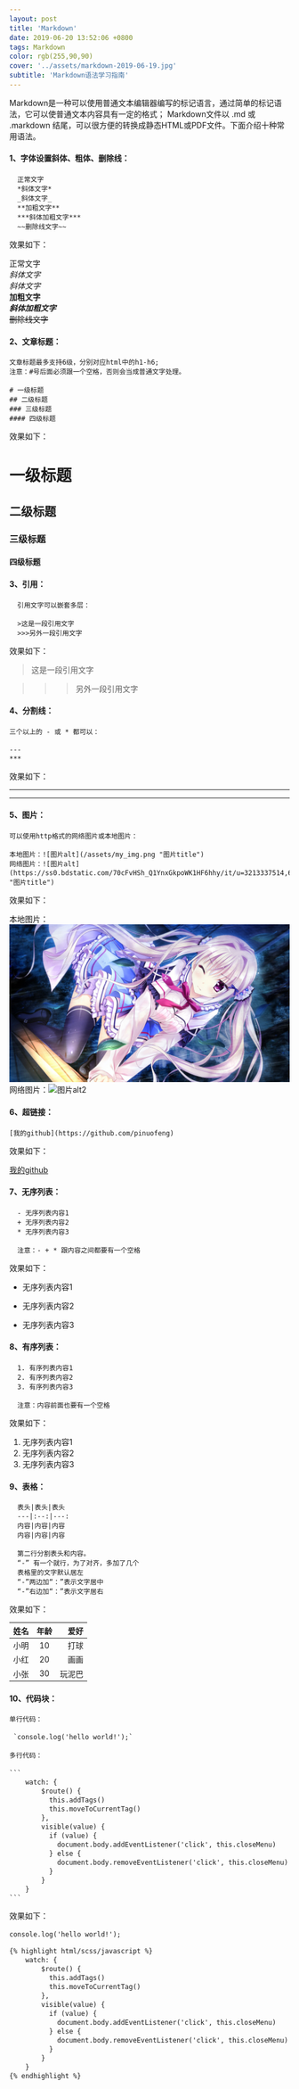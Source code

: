 ```yaml
---
layout: post
title: 'Markdown'
date: 2019-06-20 13:52:06 +0800
tags: Markdown
color: rgb(255,90,90)
cover: '../assets/markdown-2019-06-19.jpg'
subtitle: 'Markdown语法学习指南'
---
```

        
Markdown是一种可以使用普通文本编辑器编写的标记语言，通过简单的标记语法，它可以使普通文本内容具有一定的格式；
Markdown文件以 .md 或 .markdown 结尾，可以很方便的转换成静态HTML或PDF文件。下面介绍十种常用语法。


#### 1、字体设置斜体、粗体、删除线：    
      
      正常文字
      *斜体文字*
      _斜体文字_
      **加粗文字**
      ***斜体加粗文字***
      ~~删除线文字~~     
     
效果如下：     

正常文字    
*斜体文字*    
_斜体文字_    
**加粗文字**    
***斜体加粗文字***    
~~删除线文字~~    

#### 2、文章标题：     
    文章标题最多支持6级，分别对应html中的h1-h6;    
    注意：#号后面必须跟一个空格，否则会当成普通文字处理。
    
    # 一级标题    
    ## 二级标题    
    ### 三级标题    
    #### 四级标题    
      
           
效果如下：     
      
# 一级标题    
## 二级标题    
### 三级标题    
#### 四级标题    

#### 3、引用：     
	  引用文字可以嵌套多层：
    
      >这是一段引用文字    
      >>>另外一段引用文字
     
效果如下：     

>这是一段引用文字      

>>>另外一段引用文字     

#### 4、分割线：     
    三个以上的 - 或 * 都可以：     
    
    ---     
    ***
     
效果如下：     

---    
***     

#### 5、图片：     
    可以使用http格式的网络图片或本地图片：     
    
    本地图片：![图片alt](/assets/my_img.png "图片title")    
    网络图片：![图片alt](https://ss0.bdstatic.com/70cFvHSh_Q1YnxGkpoWK1HF6hhy/it/u=3213337514,683127472&fm=26&gp=0.jpg "图片title")    
     
效果如下：     

本地图片：![图片alt1](/assets/my_img.png "图片title1")    
网络图片：![图片alt2](https://ss0.bdstatic.com/70cFvHSh_Q1YnxGkpoWK1HF6hhy/it/u=3213337514,683127472&fm=26&gp=0.jpg "图片title2")   

#### 6、超链接：    
    
    [我的github](https://github.com/pinuofeng)     
     
效果如下：     

[我的github](https://github.com/pinuofeng)        
 

#### 7、无序列表：     
    
      - 无序列表内容1
      + 无序列表内容2
      * 无序列表内容3
      
      注意：- + * 跟内容之间都要有一个空格
     
效果如下：     

- 无序列表内容1
+ 无序列表内容2
* 无序列表内容3   
      
#### 8、有序列表：     
    
      1. 有序列表内容1
      2. 有序列表内容2
      3. 有序列表内容3
      
      注意：内容前面也要有一个空格
     
效果如下：     

1. 无序列表内容1
2. 无序列表内容2
3. 无序列表内容3   
      
#### 9、表格：     
    
      表头|表头|表头
      ---|:--:|---:
      内容|内容|内容
      内容|内容|内容
      
      第二行分割表头和内容。
      “-” 有一个就行，为了对齐，多加了几个
      表格里的文字默认居左
      “-”两边加“：”表示文字居中
      “-”右边加“：”表示文字居右
     
效果如下：     

姓名|年龄|爱好
--|:--:|--:
小明|10|打球
小红|20|画画
小张|30|玩泥巴
      
#### 10、代码块：     
    
    单行代码：    
    
     `console.log('hello world!');`    
     
    多行代码：     
    
    ```
        watch: {
            $route() {
              this.addTags()
              this.moveToCurrentTag()
            },
            visible(value) {
              if (value) {
                document.body.addEventListener('click', this.closeMenu)
              } else {
                document.body.removeEventListener('click', this.closeMenu)
              }
            }
        }
    ```
     
效果如下：     

`console.log('hello world!');`       

    
```
{% highlight html/scss/javascript %}
    watch: {
        $route() {
          this.addTags()
          this.moveToCurrentTag()
        },
        visible(value) {
          if (value) {
            document.body.addEventListener('click', this.closeMenu)
          } else {
            document.body.removeEventListener('click', this.closeMenu)
          }
        }
    }
{% endhighlight %}
```
